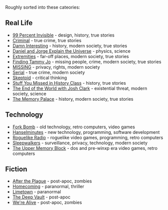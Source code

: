 Roughly sorted into these cateories:

## Real Life

* [99 Percent Invisible](https://99percentinvisible.org/) - design, history, true stories
* [Criminal](https://thisiscriminal.com/) - true crime, true stories
* [Damn Interesting](https://www.damninteresting.com/podcast/) - history, modern society, true stories
* [Daniel and Jorge Explain the Universe](https://www.danielandjorge.com/) - physics, science
* [Extremities](https://anchor.fm/extremities) - far-off places, modern society, true stories
* [Finding Tammy Jo](https://www.stitcher.com/podcast/finding-tammy-jo) - missing people, crime, modern society, true stories
* [MISSING](https://www.stitcher.com/podcast/tim-weaver/missing) - privacy, rights, modern society
* [Serial](https://serialpodcast.org/) - true crime, modern society
* [Skeptoid](https://skeptoid.com/) - critical thinking
* [Stuff You Missed in History Class](https://www.missedinhistory.com/) - history, true stories
* [The End of the World with Josh Clark](https://www.theendwithjosh.com/) - existential threat, modern society, science
* [The Memory Palace](http://thememorypalace.us/) - history, modern society, true stories

## Technology

* [Fork Bomb](https://forkbomb.podbean.com/) - old technology, retro computers, video games
* [Hanselminutes](https://hanselminutes.com/) - new technology, programming, software development
* [Roguelike Radio](http://www.roguelikeradio.com/) - roguelike video games, programming, retro computers
* [Sleepwalkers](https://www.sleepwalkerspodcast.com/) - surveillance, privacy, technology, modern society
* [The Upper Memory Block](http://umbcast.com/) - dos and pre-winxp era video games, retro computers

## Fiction

* [After the Plague](https://www.mikebennettauthor.com/2018/02/after-plague-begins-in-my-podcast-feed.html) - post-apoc, zombies
* [Homecoming](https://gimletmedia.com/shows/homecoming) - paranormal, thriller
* [Limetown](https://www.stitcher.com/podcast/two-up-productions/limetown) - paranormal
* [The Deep Vault](https://www.deepvaultpodcast.com/) - post-apoc
* [We're Alive](https://www.werealive.com/) - post-apoc, zombies
